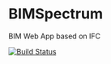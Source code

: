 # BIMSpectrum
BIM Web App based on IFC

[![Build Status](https://travis-ci.org/lorinma/BIMSpectrum.svg)](https://travis-ci.org/lorinma/BIMSpectrum)
